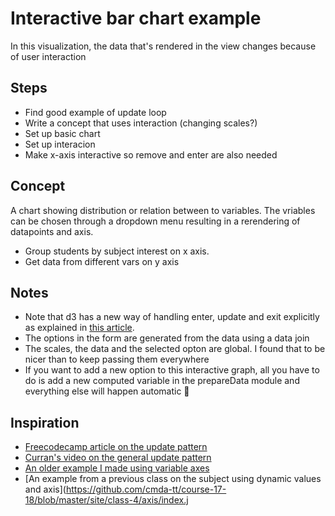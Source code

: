 # Interactive bar chart example
In this visualization, the data that's rendered in the view changes because of user interaction

## Steps
- Find good example of update loop
- Write a concept that uses interaction (changing scales?)
- Set up basic chart
- Set up interacion
- Make x-axis interactive so remove and enter are also needed

## Concept
A chart showing distribution or relation between to variables.
The vriables can be chosen through a dropdown menu resulting in a rerendering of datapoints and axis.
- Group students by subject interest on x axis.
- Get data from different vars on y axis

## Notes
- Note that d3 has a new way of handling enter, update and exit explicitly as explained in [this article](https://www.freecodecamp.org/news/how-to-work-with-d3-jss-general-update-pattern-8adce8d55418/).
- The options in the form are generated from the data using a data join
- The scales, the data and the selected opton are global. I found that to be nicer than to keep passing them everywhere
- If you want to add a new option to this interactive graph, all you have to do is add a new computed variable in the prepareData module and everything else will happen automatic 🌈

## Inspiration
- [Freecodecamp article on the update pattern](https://www.freecodecamp.org/news/how-to-work-with-d3-jss-general-update-pattern-8adce8d55418/)
- [Curran's video on the general update pattern](https://www.youtube.com/watch?time_continue=6&v=IyIAR65G-GQ&feature=emb_logo)
- [An older example I made using variable axes](https://github.com/Razpudding/telegram-analytics/blob/master/index.js)
- [An example from a previous class on the subject using dynamic values and axis](https://github.com/cmda-tt/course-17-18/blob/master/site/class-4/axis/index.j